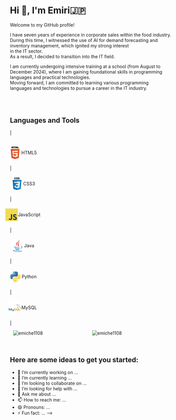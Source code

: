 # Hi 👋, I'm Emiri🇯🇵

Welcome to my GitHub profile!

I have seven years of experience in corporate sales within the food industry.  
During this time, I witnessed the use of AI for demand forecasting and inventory management, which ignited my strong interest  
in the IT sector.  
As a result, I decided to transition into the IT field.  

I am currently undergoing intensive training at a school (from August to December 2024),  where I am gaining foundational skills in programming languages and practical technologies.    
Moving forward, I am committed to learning various programming languages and technologies to pursue a career in the IT industry.  
<br>
<br>
<br>



## Languages and Tools
| <div style="width: 80px; height: 80px; display: flex; justify-content: center; align-items: center; margin-right: 20px;">
    <img src="https://raw.githubusercontent.com/devicons/devicon/master/icons/html5/html5-original-wordmark.svg" width="40" height="40" />
    HTML5
</div> 
| <div style="width: 80px; height: 80px; display: flex; justify-content: center; align-items: center; margin-right: 20px;">
    <img src="https://raw.githubusercontent.com/devicons/devicon/master/icons/css3/css3-original-wordmark.svg" width="40" height="40" />
    CSS3
</div> 
| <div style="width: 80px; height: 80px; display: flex; justify-content: center; align-items: center; margin-right: 20px;">
    <img src="https://raw.githubusercontent.com/devicons/devicon/master/icons/javascript/javascript-original.svg" width="40" height="40" />
    JavaScript
</div> 
| <div style="width: 80px; height: 80px; display: flex; justify-content: center; align-items: center; margin-right: 20px;">
    <img src="https://raw.githubusercontent.com/devicons/devicon/master/icons/java/java-original.svg" width="40" height="40" />
    Java
</div> 
| <div style="width: 80px; height: 80px; display: flex; justify-content: center; align-items: center; margin-right: 20px;">
    <img src="https://raw.githubusercontent.com/devicons/devicon/master/icons/python/python-original.svg" width="40" height="40" />
    Python
</div> 
| <div style="width: 80px; height: 80px; display: flex; justify-content: center; align-items: center;">
    <img src="https://raw.githubusercontent.com/devicons/devicon/master/icons/mysql/mysql-original-wordmark.svg" width="40" height="40" />
    MySQL
</div> |


<p><img align="right" width="49%" 
     src="https://github-readme-stats.vercel.app/api?username=emiche1108&show_icons=true&locale=en" alt="emiche1108" /></p>
     
<p><img align="right" width="49%" 
        src="https://github-readme-stats.vercel.app/api/top-langs?username=emiche1108&show_icons=true&locale=en&layout=compact" alt="emiche1108" /></p>
<br>
<br>
<br>



## Here are some ideas to get you started:
- 🔭 I’m currently working on ...
- 🌱 I’m currently learning ...
- 👯 I’m looking to collaborate on ...
- 🤔 I’m looking for help with ...
- 💬 Ask me about ...
- 📫 How to reach me: ...
- 😄 Pronouns: ...
- ⚡ Fun fact: ...
-->

  
